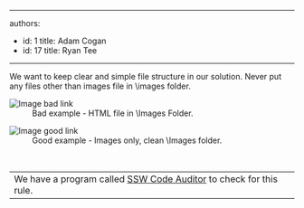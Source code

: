 

---
authors:
  - id: 1
    title: Adam Cogan
  - id: 17
    title: Ryan Tee
---




<span class='intro'> We want to keep clear and simple file structure in our solution. Never put any files other than images file in \images folder.
 </span>


  <dl class="badImage">
    <dt><img style="border-bottom&#58;0px solid;border-left&#58;0px solid;border-top&#58;0px solid;border-right&#58;0px solid;" border="0" alt="Image bad link" src="/PublishingImages/OnlyImageBad.gif" /> </dt>
    <dd>Bad example - HTML file in \Images Folder.</dd>
</dl>
<dl class="goodImage">
    <dt><img style="border-bottom&#58;0px solid;border-left&#58;0px solid;border-top&#58;0px solid;border-right&#58;0px solid;" border="0" alt="Image good link" src="/PublishingImages/OnlyImageGood.gif" /> </dt>
    <dd>Good example - Images only, clean \Images folder.</dd>
</dl>
<p>&#160;</p>
<table id="table30" class="clsSSWProductTable" cellspacing="2" summary="Code Auditor" cellpadding="2">
    <tbody>
        <tr>
            <td>We have a program called <a href="http&#58;//www.ssw.com.au/ssw/CodeAuditor/Default.aspx">SSW Code Auditor</a> to check for this rule.</td>
        </tr>
    </tbody>
</table>



